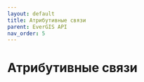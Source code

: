 ```yaml
---
layout: default
title: Атрибутивные связи
parent: EverGIS API
nav_order: 5
---
```


# Атрибутивные связи
<!-- Здесь будет про атрибутивные связи -->